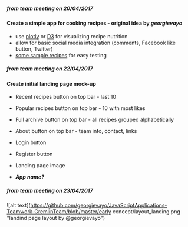 ##### *from team meeting on 20/04/2017*

#### Create a simple app for cooking recipes - original idea by ***georgievayo***

 - use [plotly](https://plot.ly/javascript/) or [D3](https://d3js.org/) for visualizing recipe nutrition
 - allow for basic social media integration (comments, Facebook like button, Twitter)
 - [some sample recipes](https://trello.com/b/vJ5IzCGd/recipes) for easy testing

##### *from team meeting on 22/04/2017*

#### Create initial landing page mock-up

- Recent recipes button on top bar - last 10
- Popular recipes button on top bar - 10 with most likes
- Full archive button on top bar - all recipes grouped alphabetically
- About button on top bar - team info, contact, links

- Login button
- Register button

- Landing page image 

- ***App name?***

##### *from team meeting on 23/04/2017*

![alt text](https://github.com/georgievayo/JavaScriptApplications-Teamwork-GremlinTeam/blob/master/early concept/layout_landing.png "landind page layout by @georgievayo")

